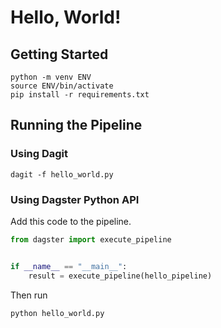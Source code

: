 # Hello, World!

## Getting Started

```
python -m venv ENV
source ENV/bin/activate
pip install -r requirements.txt
```

## Running the Pipeline

### Using Dagit

```
dagit -f hello_world.py
```

### Using Dagster Python API

Add this code to the pipeline.

```py
from dagster import execute_pipeline


if __name__ == "__main__":
    result = execute_pipeline(hello_pipeline)
```

Then run

```sh
python hello_world.py
```
